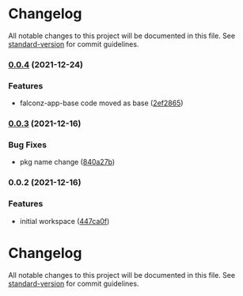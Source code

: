# Changelog

All notable changes to this project will be documented in this file. See [standard-version](https://github.com/conventional-changelog/standard-version) for commit guidelines.

### [0.0.4](https://github.com/elarasuz/groov/compare/v0.0.3...v0.0.4) (2021-12-24)


### Features

* falconz-app-base code moved as base ([2ef2865](https://github.com/elarasuz/groov/commit/2ef286509c0b5413eb65f9bfefa1bc94e8211f13))

### [0.0.3](https://github.com/elarasuz/groov/compare/v0.0.2...v0.0.3) (2021-12-16)


### Bug Fixes

* pkg name change ([840a27b](https://github.com/elarasuz/groov/commit/840a27b766e38baab2462ea5f3c8e9af92a238be))

### 0.0.2 (2021-12-16)


### Features

* initial workspace ([447ca0f](https://github.com/elarasuz/groov/commit/447ca0ff133a085b49a8b1da2345740d0f742e29))

# Changelog

All notable changes to this project will be documented in this file. See [standard-version](https://github.com/conventional-changelog/standard-version) for commit guidelines.
